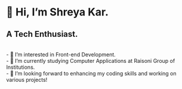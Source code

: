 <H1><c>👋 Hi, I’m Shreya Kar.</c></H1>
<H2><c> A Tech Enthusiast.</c></H2> </hr></br>
- 👀 I’m interested in Front-end Development.</br>
- 🌱 I’m currently studying Computer Applications at Raisoni Group of Institutions.</br>
- 💞️ I’m looking forward to enhancing my coding skills and working on various projects!</br>

<!---
shreyaa-kar/shreyaa-kar is a ✨ special ✨ repository because its `README.md` (this file) appears on your GitHub profile.
You can click the Preview link to take a look at your changes.
--->

